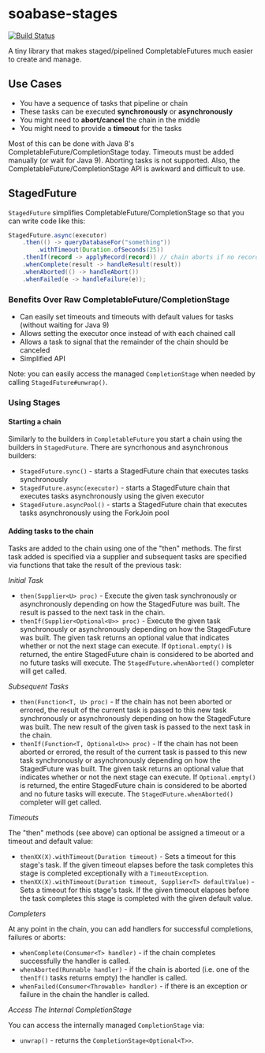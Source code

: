 # soabase-stages

[![Build Status](https://travis-ci.org/soabase/soabase-stages.svg?branch=master)](https://travis-ci.org/soabase/soabase-stages)

A tiny library that makes staged/pipelined CompletableFutures much easier to create and manage.

## Use Cases

- You have a sequence of tasks that pipeline or chain
- These tasks can be executed **synchronously** or **asynchronously**
- You might need to **abort/cancel** the chain in the middle
- You might need to provide a **timeout** for the tasks

Most of this can be done with Java 8's CompletableFuture/CompletionStage today. Timeouts
must be added manually (or wait for Java 9). Aborting tasks is not supported. Also, the
CompletableFuture/CompletionStage API is awkward and difficult to use.

## StagedFuture

`StagedFuture` simplifies CompletableFuture/CompletionStage so that you can write code like this:

```java
StagedFuture.async(executor)
    .then(() -> queryDatabaseFor("something"))
        .withTimeout(Duration.ofSeconds(25))
    .thenIf(record -> applyRecord(record)) // chain aborts if no record found
    .whenComplete(result -> handleResult(result))
    .whenAborted(() -> handleAbort())
    .whenFailed(e -> handleFailure(e));
``` 

### Benefits Over Raw CompletableFuture/CompletionStage

- Can easily set timeouts and timeouts with default values for tasks (without waiting for Java 9)
- Allows setting the executor once instead of with each chained call
- Allows a task to signal that the remainder of the chain should be canceled
- Simplified API

Note: you can easily access the managed `CompletionStage` when needed by calling `StagedFuture#unwrap()`.

### Using Stages

#### Starting a chain

Similarly to the builders in `CompletableFuture` you start a chain using the builders in `StagedFuture`. There are syncrhonous and asynchronous builders:

- `StagedFuture.sync()` - starts a StagedFuture chain that executes tasks synchronously
- `StagedFuture.async(executor)` - starts a StagedFuture chain that executes tasks asynchronously using the given executor
- `StagedFuture.asyncPool()` - starts a StagedFuture chain that executes tasks asynchronously using the ForkJoin pool

#### Adding tasks to the chain

Tasks are added to the chain using one of the "then" methods. The first task added is specified via a supplier and subsequent tasks are specified via functions that take the result of the previous task:

_Initial Task_

- `then(Supplier<U> proc)` - Execute the given task synchronously or asynchronously depending on how the StagedFuture was built. The result is passed to the next task in the chain.
- `thenIf(Supplier<Optional<U>> proc)` - Execute the given task synchronously or asynchronously depending on how the StagedFuture was built. The given task returns an optional value that indicates whether or not the next stage can execute. If `Optional.empty()` is returned, the entire StagedFuture chain is considered to be aborted and no future tasks will execute. The `StagedFuture.whenAborted()` completer will get called.

_Subsequent Tasks_

- `then(Function<T, U> proc)` - If the chain has not been aborted or errored, the result of the current task is passed to this new task synchronously or asynchronously depending on how the StagedFuture was built. The new result of the given task is passed to the next task in the chain.
- `thenIf(Function<T, Optional<U>> proc)` - If the chain has not been aborted or errored, the result of the current task is passed to this new task synchronously or asynchronously depending on how the StagedFuture was built. The given task returns an optional value that indicates whether or not the next stage can execute. If `Optional.empty()` is returned, the entire StagedFuture chain is considered to be aborted and no future tasks will execute. The `StagedFuture.whenAborted()` completer will get called.

_Timeouts_

The "then" methods (see above) can optional be assigned a timeout or a timeout and default value:

- `thenXX(X).withTimeout(Duration timeout)` - Sets a timeout for this stage's task. If the given timeout elapses before the task completes this stage is completed exceptionally with a `TimeoutException`.
- `thenXX(X).withTimeout(Duration timeout, Supplier<T> defaultValue)` - Sets a timeout for this stage's task. If the given timeout elapses before the task completes this stage is completed with the given default value.

_Completers_

At any point in the chain, you can add handlers for successful completions, failures or aborts:

- `whenComplete(Consumer<T> handler)` - if the chain completes successfully the handler is called.
- `whenAborted(Runnable handler)` - if the chain is aborted (i.e. one of the `thenIf()` tasks returns empty) the handler is called.
- `whenFailed(Consumer<Throwable> handler)` - if there is an exception or failure in the chain the handler is called.

_Access The Internal CompletionStage_

You can access the internally managed `CompletionStage` via:

- `unwrap()` - returns the `CompletionStage<Optional<T>>`.
